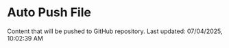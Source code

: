 # Auto Push File

Content that will be pushed to GitHub repository.
Last updated: 07/04/2025, 10:02:39 AM